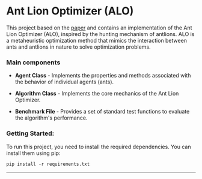 # Ant Lion Optimizer (ALO)

This project based on the [paper](https://www.sciencedirect.com/science/article/abs/pii/S0965997815000113) and contains an implementation of the Ant Lion Optimizer (ALO), inspired by the hunting mechanism of antlions. ALO is a metaheuristic optimization method that mimics the interaction between ants and antlions in nature to solve optimization problems.


### Main components
- **Agent Class** - Implements the properties and methods associated with the behavior of individual agents (ants).

- **Algorithm Class** - Implements the core mechanics of the Ant Lion Optimizer.

- **Benchmark File** - Provides a set of standard test functions to evaluate the algorithm's performance.


### Getting Started:
To run this project, you need to install the required dependencies. You can install them using pip: 
```
pip install -r requirements.txt
```
---
